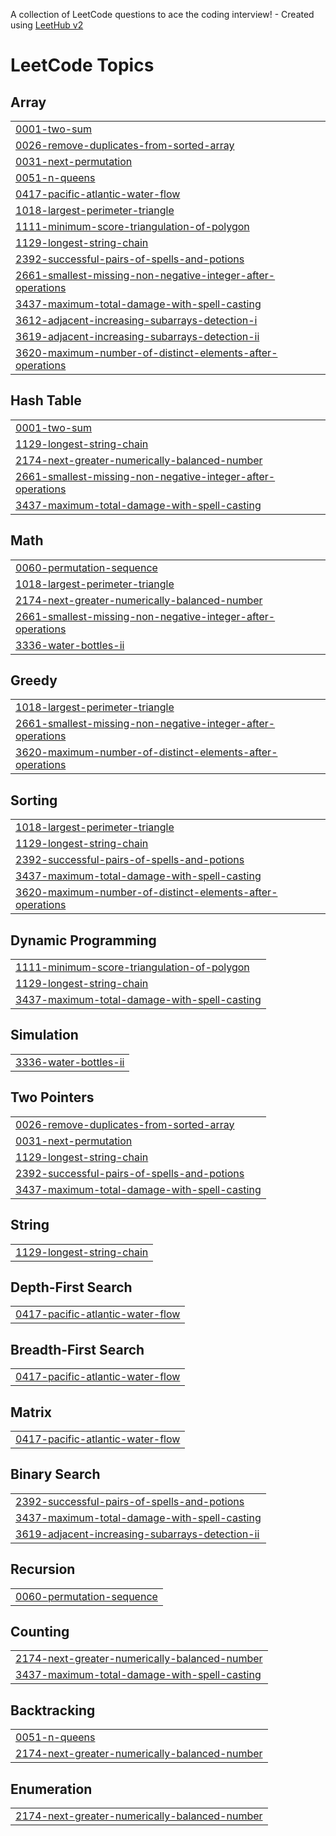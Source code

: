 A collection of LeetCode questions to ace the coding interview! - Created using [LeetHub v2](https://github.com/arunbhardwaj/LeetHub-2.0)
<!---LeetCode Topics Start-->
# LeetCode Topics
## Array
|  |
| ------- |
| [0001-two-sum](https://github.com/Saket-Kumar777/Leetcode/tree/master/0001-two-sum) |
| [0026-remove-duplicates-from-sorted-array](https://github.com/Saket-Kumar777/Leetcode/tree/master/0026-remove-duplicates-from-sorted-array) |
| [0031-next-permutation](https://github.com/Saket-Kumar777/Leetcode/tree/master/0031-next-permutation) |
| [0051-n-queens](https://github.com/Saket-Kumar777/Leetcode/tree/master/0051-n-queens) |
| [0417-pacific-atlantic-water-flow](https://github.com/Saket-Kumar777/Leetcode/tree/master/0417-pacific-atlantic-water-flow) |
| [1018-largest-perimeter-triangle](https://github.com/Saket-Kumar777/Leetcode/tree/master/1018-largest-perimeter-triangle) |
| [1111-minimum-score-triangulation-of-polygon](https://github.com/Saket-Kumar777/Leetcode/tree/master/1111-minimum-score-triangulation-of-polygon) |
| [1129-longest-string-chain](https://github.com/Saket-Kumar777/Leetcode/tree/master/1129-longest-string-chain) |
| [2392-successful-pairs-of-spells-and-potions](https://github.com/Saket-Kumar777/Leetcode/tree/master/2392-successful-pairs-of-spells-and-potions) |
| [2661-smallest-missing-non-negative-integer-after-operations](https://github.com/Saket-Kumar777/Leetcode/tree/master/2661-smallest-missing-non-negative-integer-after-operations) |
| [3437-maximum-total-damage-with-spell-casting](https://github.com/Saket-Kumar777/Leetcode/tree/master/3437-maximum-total-damage-with-spell-casting) |
| [3612-adjacent-increasing-subarrays-detection-i](https://github.com/Saket-Kumar777/Leetcode/tree/master/3612-adjacent-increasing-subarrays-detection-i) |
| [3619-adjacent-increasing-subarrays-detection-ii](https://github.com/Saket-Kumar777/Leetcode/tree/master/3619-adjacent-increasing-subarrays-detection-ii) |
| [3620-maximum-number-of-distinct-elements-after-operations](https://github.com/Saket-Kumar777/Leetcode/tree/master/3620-maximum-number-of-distinct-elements-after-operations) |
## Hash Table
|  |
| ------- |
| [0001-two-sum](https://github.com/Saket-Kumar777/Leetcode/tree/master/0001-two-sum) |
| [1129-longest-string-chain](https://github.com/Saket-Kumar777/Leetcode/tree/master/1129-longest-string-chain) |
| [2174-next-greater-numerically-balanced-number](https://github.com/Saket-Kumar777/Leetcode/tree/master/2174-next-greater-numerically-balanced-number) |
| [2661-smallest-missing-non-negative-integer-after-operations](https://github.com/Saket-Kumar777/Leetcode/tree/master/2661-smallest-missing-non-negative-integer-after-operations) |
| [3437-maximum-total-damage-with-spell-casting](https://github.com/Saket-Kumar777/Leetcode/tree/master/3437-maximum-total-damage-with-spell-casting) |
## Math
|  |
| ------- |
| [0060-permutation-sequence](https://github.com/Saket-Kumar777/Leetcode/tree/master/0060-permutation-sequence) |
| [1018-largest-perimeter-triangle](https://github.com/Saket-Kumar777/Leetcode/tree/master/1018-largest-perimeter-triangle) |
| [2174-next-greater-numerically-balanced-number](https://github.com/Saket-Kumar777/Leetcode/tree/master/2174-next-greater-numerically-balanced-number) |
| [2661-smallest-missing-non-negative-integer-after-operations](https://github.com/Saket-Kumar777/Leetcode/tree/master/2661-smallest-missing-non-negative-integer-after-operations) |
| [3336-water-bottles-ii](https://github.com/Saket-Kumar777/Leetcode/tree/master/3336-water-bottles-ii) |
## Greedy
|  |
| ------- |
| [1018-largest-perimeter-triangle](https://github.com/Saket-Kumar777/Leetcode/tree/master/1018-largest-perimeter-triangle) |
| [2661-smallest-missing-non-negative-integer-after-operations](https://github.com/Saket-Kumar777/Leetcode/tree/master/2661-smallest-missing-non-negative-integer-after-operations) |
| [3620-maximum-number-of-distinct-elements-after-operations](https://github.com/Saket-Kumar777/Leetcode/tree/master/3620-maximum-number-of-distinct-elements-after-operations) |
## Sorting
|  |
| ------- |
| [1018-largest-perimeter-triangle](https://github.com/Saket-Kumar777/Leetcode/tree/master/1018-largest-perimeter-triangle) |
| [1129-longest-string-chain](https://github.com/Saket-Kumar777/Leetcode/tree/master/1129-longest-string-chain) |
| [2392-successful-pairs-of-spells-and-potions](https://github.com/Saket-Kumar777/Leetcode/tree/master/2392-successful-pairs-of-spells-and-potions) |
| [3437-maximum-total-damage-with-spell-casting](https://github.com/Saket-Kumar777/Leetcode/tree/master/3437-maximum-total-damage-with-spell-casting) |
| [3620-maximum-number-of-distinct-elements-after-operations](https://github.com/Saket-Kumar777/Leetcode/tree/master/3620-maximum-number-of-distinct-elements-after-operations) |
## Dynamic Programming
|  |
| ------- |
| [1111-minimum-score-triangulation-of-polygon](https://github.com/Saket-Kumar777/Leetcode/tree/master/1111-minimum-score-triangulation-of-polygon) |
| [1129-longest-string-chain](https://github.com/Saket-Kumar777/Leetcode/tree/master/1129-longest-string-chain) |
| [3437-maximum-total-damage-with-spell-casting](https://github.com/Saket-Kumar777/Leetcode/tree/master/3437-maximum-total-damage-with-spell-casting) |
## Simulation
|  |
| ------- |
| [3336-water-bottles-ii](https://github.com/Saket-Kumar777/Leetcode/tree/master/3336-water-bottles-ii) |
## Two Pointers
|  |
| ------- |
| [0026-remove-duplicates-from-sorted-array](https://github.com/Saket-Kumar777/Leetcode/tree/master/0026-remove-duplicates-from-sorted-array) |
| [0031-next-permutation](https://github.com/Saket-Kumar777/Leetcode/tree/master/0031-next-permutation) |
| [1129-longest-string-chain](https://github.com/Saket-Kumar777/Leetcode/tree/master/1129-longest-string-chain) |
| [2392-successful-pairs-of-spells-and-potions](https://github.com/Saket-Kumar777/Leetcode/tree/master/2392-successful-pairs-of-spells-and-potions) |
| [3437-maximum-total-damage-with-spell-casting](https://github.com/Saket-Kumar777/Leetcode/tree/master/3437-maximum-total-damage-with-spell-casting) |
## String
|  |
| ------- |
| [1129-longest-string-chain](https://github.com/Saket-Kumar777/Leetcode/tree/master/1129-longest-string-chain) |
## Depth-First Search
|  |
| ------- |
| [0417-pacific-atlantic-water-flow](https://github.com/Saket-Kumar777/Leetcode/tree/master/0417-pacific-atlantic-water-flow) |
## Breadth-First Search
|  |
| ------- |
| [0417-pacific-atlantic-water-flow](https://github.com/Saket-Kumar777/Leetcode/tree/master/0417-pacific-atlantic-water-flow) |
## Matrix
|  |
| ------- |
| [0417-pacific-atlantic-water-flow](https://github.com/Saket-Kumar777/Leetcode/tree/master/0417-pacific-atlantic-water-flow) |
## Binary Search
|  |
| ------- |
| [2392-successful-pairs-of-spells-and-potions](https://github.com/Saket-Kumar777/Leetcode/tree/master/2392-successful-pairs-of-spells-and-potions) |
| [3437-maximum-total-damage-with-spell-casting](https://github.com/Saket-Kumar777/Leetcode/tree/master/3437-maximum-total-damage-with-spell-casting) |
| [3619-adjacent-increasing-subarrays-detection-ii](https://github.com/Saket-Kumar777/Leetcode/tree/master/3619-adjacent-increasing-subarrays-detection-ii) |
## Recursion
|  |
| ------- |
| [0060-permutation-sequence](https://github.com/Saket-Kumar777/Leetcode/tree/master/0060-permutation-sequence) |
## Counting
|  |
| ------- |
| [2174-next-greater-numerically-balanced-number](https://github.com/Saket-Kumar777/Leetcode/tree/master/2174-next-greater-numerically-balanced-number) |
| [3437-maximum-total-damage-with-spell-casting](https://github.com/Saket-Kumar777/Leetcode/tree/master/3437-maximum-total-damage-with-spell-casting) |
## Backtracking
|  |
| ------- |
| [0051-n-queens](https://github.com/Saket-Kumar777/Leetcode/tree/master/0051-n-queens) |
| [2174-next-greater-numerically-balanced-number](https://github.com/Saket-Kumar777/Leetcode/tree/master/2174-next-greater-numerically-balanced-number) |
## Enumeration
|  |
| ------- |
| [2174-next-greater-numerically-balanced-number](https://github.com/Saket-Kumar777/Leetcode/tree/master/2174-next-greater-numerically-balanced-number) |
<!---LeetCode Topics End-->